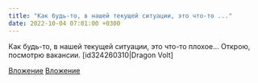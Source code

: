 ```yaml
---
title: "Как будь-то, в нашей текущей ситуации, это что-то ..."
date: 2022-10-04 07:01:00 +0300
---
```


Как будь-то, в нашей текущей ситуации, это что-то плохое... Открою, посмотрю вакансии.
[id324260310|Dragon Volt]


[Вложение](/assets/vk_photos/4/cDYxCRljesU.jpg)
[Вложение](/assets/vk_photos/4/SH0Jh0Ss4b4.jpg)
